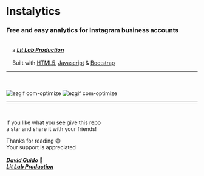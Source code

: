 # Instalytics
  
###  Free and easy analytics for Instagram business accounts 
<br/>&nbsp;&nbsp;&nbsp;&nbsp;a [***Lit Lab Production***](https://www.litlabproductions.com)
<br/><br/>&nbsp;&nbsp;&nbsp;&nbsp;Built with [HTML5](https://html.com/), [Javascript](https://www.javascript.com/) & [Bootstrap](https://getbootstrap.com/)
***
<br/><br/>
![ezgif com-optimize](https://github.com/litlabproductions/litlabproductions.github.io/blob/master/images/instalytics-00.png)
![ezgif com-optimize](https://github.com/litlabproductions/litlabproductions.github.io/blob/master/images/instalytics-01.png)

***
<br/>

If you like what you see give this repo  
a star and share it with your friends!
  
Thanks for reading 😄  
Your support is appreciated<br/>  
[***David Guido***](https://www.litlabproductions.com) :rocket:  
[***Lit Lab Production***](https://www.litlabproductions.com/resume-view)
<br/><br/>
